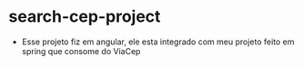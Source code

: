 
# search-cep-project

- Esse projeto fiz em angular, ele esta integrado com meu projeto feito em spring que consome do ViaCep

